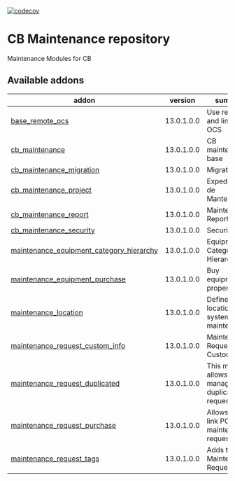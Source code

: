 [![codecov](https://codecov.io/gh/tegin/cb-maintenance/branch/13.0/graph/badge.svg)](https://codecov.io/gh/tegin/cb-maintenance)

<!-- /!\ do not modify above this line -->

# CB Maintenance repository

Maintenance Modules for CB

<!-- /!\ do not modify below this line -->

<!-- prettier-ignore-start -->

[//]: # (addons)

Available addons
----------------
addon | version | summary
--- | --- | ---
[base_remote_ocs](base_remote_ocs/) | 13.0.1.0.0 | Use remote and link to OCS
[cb_maintenance](cb_maintenance/) | 13.0.1.0.0 | CB maintenance base
[cb_maintenance_migration](cb_maintenance_migration/) | 13.0.1.0.0 | Migration info
[cb_maintenance_project](cb_maintenance_project/) | 13.0.1.0.0 | Expedientes de Mantenimiento
[cb_maintenance_report](cb_maintenance_report/) | 13.0.1.0.0 | Maintenance Reports
[cb_maintenance_security](cb_maintenance_security/) | 13.0.1.0.0 | Security
[maintenance_equipment_category_hierarchy](maintenance_equipment_category_hierarchy/) | 13.0.1.0.0 | Equipment Categories Hierarchy
[maintenance_equipment_purchase](maintenance_equipment_purchase/) | 13.0.1.0.0 | Buy equipments properly
[maintenance_location](maintenance_location/) | 13.0.1.0.0 | Define a location system for maintenance
[maintenance_request_custom_info](maintenance_request_custom_info/) | 13.0.1.0.0 | Maintenance Request Custom Info
[maintenance_request_duplicated](maintenance_request_duplicated/) | 13.0.1.0.0 | This module allows you to manage duplicated requests
[maintenance_request_purchase](maintenance_request_purchase/) | 13.0.1.0.0 | Allows you to link PO with maintenance requests
[maintenance_request_tags](maintenance_request_tags/) | 13.0.1.0.0 | Adds tags to Maintenance Requests

[//]: # (end addons)

<!-- prettier-ignore-end -->
